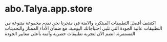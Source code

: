 # abo.Talya.app.store
اكتشف أفضل التطبيقات المبتكرة والآمنة في متجرنا نحن نقدم مجموعة متنوعة من التطبيقات عالية الجودة التي تلبي احتياجاتك اليومية، مع ضمان الأداء الممتاز والتحديثات المستمرة. انضم الآن لتجربة تطبيقات حصرية وآمنة بأعلى معايير الجودة
